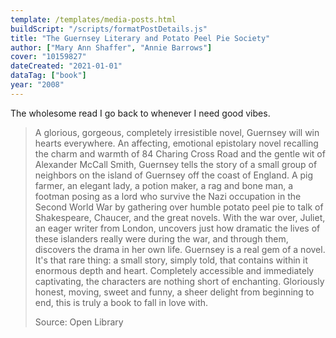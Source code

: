 ```yaml
---
template: /templates/media-posts.html
buildScript: "/scripts/formatPostDetails.js"
title: "The Guernsey Literary and Potato Peel Pie Society"
author: ["Mary Ann Shaffer", "Annie Barrows"]
cover: "10159827"
dateCreated: "2021-01-01"
dataTag: ["book"]
year: "2008"
---
```


The wholesome read I go back to whenever I need good vibes.

> A glorious, gorgeous, completely irresistible novel, Guernsey will win hearts everywhere. An affecting, emotional epistolary novel recalling the charm and warmth of 84 Charing Cross Road and the gentle wit of Alexander McCall Smith, Guernsey tells the story of a small group of neighbors on the island of Guernsey off the coast of England. A pig farmer, an elegant lady, a potion maker, a rag and bone man, a footman posing as a lord who survive the Nazi occupation in the Second World War by gathering over humble potato peel pie to talk of Shakespeare, Chaucer, and the great novels. With the war over, Juliet, an eager writer from London, uncovers just how dramatic the lives of these islanders really were during the war, and through them, discovers the drama in her own life. Guernsey is a real gem of a novel. It's that rare thing: a small story, simply told, that contains within it enormous depth and heart. Completely accessible and immediately captivating, the characters are nothing short of enchanting. Gloriously honest, moving, sweet and funny, a sheer delight from beginning to end, this is truly a book to fall in love with.
>
> Source: Open Library

